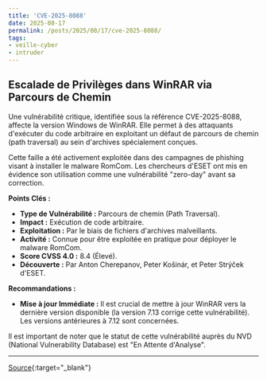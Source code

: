 ```yaml
---
title: 'CVE-2025-8088'
date: 2025-08-17
permalink: /posts/2025/08/17/cve-2025-8088/
tags:
- veille-cyber
- intruder
---
```

## Escalade de Privilèges dans WinRAR via Parcours de Chemin

Une vulnérabilité critique, identifiée sous la référence CVE-2025-8088, affecte la version Windows de WinRAR. Elle permet à des attaquants d'exécuter du code arbitraire en exploitant un défaut de parcours de chemin (path traversal) au sein d'archives spécialement conçues.

Cette faille a été activement exploitée dans des campagnes de phishing visant à installer le malware RomCom. Les chercheurs d'ESET ont mis en évidence son utilisation comme une vulnérabilité "zero-day" avant sa correction.

**Points Clés :**

*   **Type de Vulnérabilité :** Parcours de chemin (Path Traversal).
*   **Impact :** Exécution de code arbitraire.
*   **Exploitation :** Par le biais de fichiers d'archives malveillants.
*   **Activité :** Connue pour être exploitée en pratique pour déployer le malware RomCom.
*   **Score CVSS 4.0 :** 8.4 (Élevé).
*   **Découverte :** Par Anton Cherepanov, Peter Košinár, et Peter Strýček d'ESET.

**Recommandations :**

*   **Mise à jour Immédiate :** Il est crucial de mettre à jour WinRAR vers la dernière version disponible (la version 7.13 corrige cette vulnérabilité). Les versions antérieures à 7.12 sont concernées.

Il est important de noter que le statut de cette vulnérabilité auprès du NVD (National Vulnerability Database) est "En Attente d'Analyse".

---
[Source](https://cvemon.intruder.io/cves/CVE-2025-8088){:target="_blank"}
